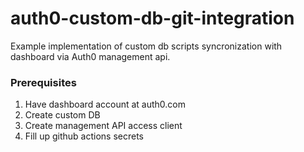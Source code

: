 # auth0-custom-db-git-integration

Example implementation of custom db scripts syncronization with dashboard via Auth0 management api.

### Prerequisites

1. Have dashboard account at auth0.com
2. Create custom DB
3. Create management API access client
4. Fill up github actions secrets
